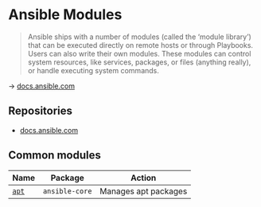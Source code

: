 # Ansible Modules

> Ansible ships with a number of modules (called the ‘module library’) that can be executed directly on remote hosts or through Playbooks.  
> Users can also write their own modules. These modules can control system resources, like services, packages, or files (anything really), or handle executing system commands.

→ [docs.ansible.com](https://docs.ansible.com/ansible/latest/user_guide/modules.html)

## Repositories

* [docs.ansible.com](https://docs.ansible.com/ansible/2.9/modules/list_of_all_modules.html)

## Common modules

Name | Package | Action
---- | ------- | ------
[`apt`](https://docs.ansible.com/ansible/latest/collections/ansible/builtin/apt_module.html) | `ansible-core` | Manages apt packages
